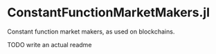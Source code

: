 # ConstantFunctionMarketMakers.jl

Constant function market makers, as used on blockchains.

TODO write an actual readme

